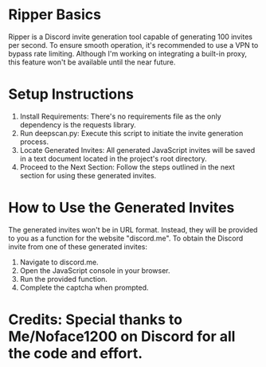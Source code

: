 # Ripper Basics

Ripper is a Discord invite generation tool capable of generating 100 invites per second. To ensure smooth operation, it's recommended to use a VPN to bypass rate limiting. Although I'm working on integrating a built-in proxy, this feature won't be available until the near future.

# Setup Instructions

1. Install Requirements: There's no requirements file as the only dependency is the requests library.
2. Run deepscan.py: Execute this script to initiate the invite generation process.
3. Locate Generated Invites: All generated JavaScript invites will be saved in a text document located in the project's root directory.
4. Proceed to the Next Section: Follow the steps outlined in the next section for using these generated invites.

# How to Use the Generated Invites

The generated invites won't be in URL format. Instead, they will be provided to you as a function for the website "discord.me". To obtain the Discord invite from one of these generated invites:

1. Navigate to discord.me.
2. Open the JavaScript console in your browser.
3. Run the provided function.
4. Complete the captcha when prompted.

# Credits: Special thanks to Me/Noface1200 on Discord for all the code and effort.
